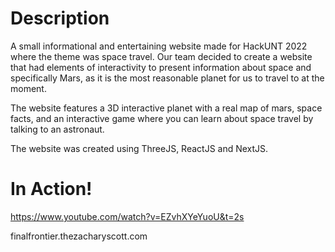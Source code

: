 # Description
A small informational and entertaining website made for HackUNT 2022 where the theme was space travel. Our team decided to create a website that had elements of interactivity to present information about space and specifically Mars, as it is the most reasonable planet for us to travel to at the moment.

The website features a 3D interactive planet with a real map of mars, space facts, and an interactive game where you can learn about space travel by talking to an astronaut. 

The website was created using ThreeJS, ReactJS and NextJS.

# In Action!
https://www.youtube.com/watch?v=EZvhXYeYuoU&t=2s

finalfrontier.thezacharyscott.com
